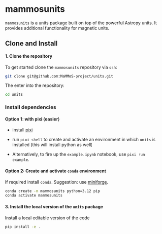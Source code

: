 # mammosunits

`mammosunits` is a units package built on top of the powerful Astropy units.
It provides additional functionality for magnetic units.

## Clone and Install 
#### 1. Clone the repository

To get started clone the `mammosunits` repository via `ssh`:

```bash
git clone git@github.com:MaMMoS-project/units.git
```

The enter into the repository:

```bash
cd units
```

### Install dependencies

#### Option 1: with pixi (easier)

- install [pixi](https://pixi.sh)

- run `pixi shell` to create and activate an environment in which `units` is installed (this will install python as well)

- Alternatively, to fire up the `example.ipynb` notebook, use `pixi run example`.

#### Option 2: Create and activate `conda` environment

If required install `conda`. Suggestion: use [miniforge](https://github.com/conda-forge/miniforge).

```bash
conda create -n mammosunits python=3.12 pip
conda activate mammosunits
```

#### 3. Install the local version of the `units` package

Install a local editable version of the code

```bash
pip install -e .
```
